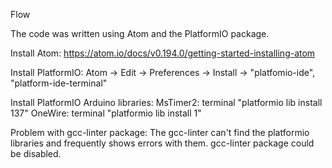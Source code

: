 Flow

The code was written using Atom and the PlatformIO package.

Install Atom:
  https://atom.io/docs/v0.194.0/getting-started-installing-atom

Install PlatformIO:
  Atom -> Edit -> Preferences -> Install -> "platfomio-ide", "platform-ide-terminal"

Install PlatformIO Arduino libraries:
  MsTimer2: terminal "platformio lib install 137"
  OneWire: terminal "platformio lib install 1"

Problem with gcc-linter package:
  The gcc-linter can't find the platformio libraries and frequently shows errors with them.
  gcc-linter package could be disabled.
